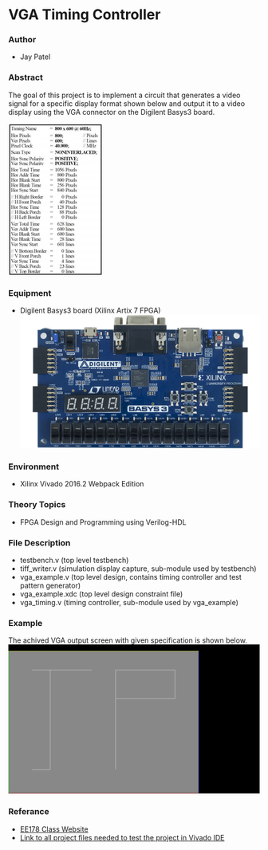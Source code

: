 # VGA Timing Controller

### Author
- Jay Patel

### Abstract 
The goal of this project is to implement a circuit that generates a video signal for a specific display format shown below and output it to a video display using the VGA connector on the Digilent Basys3 board. 

![Specifications](https://raw.githubusercontent.com/jbp261/VGA-Timing-Controller/master/VGA%20Specifications.png "Specifications")

### Equipment
- Digilent Basys3 board (Xilinx Artix 7 FPGA)
![FPGA Board](https://raw.githubusercontent.com/jbp261/Digital-and-Analog-Clock-using-FPGA/master/Digilent_Basys-3.jpg "FPGA Board")

### Environment
- Xilinx Vivado 2016.2 Webpack Edition

### Theory Topics
- FPGA Design and Programming using Verilog-HDL

### File Description 
- testbench.v (top level testbench)
- tiff_writer.v (simulation display capture, sub-module used by testbench)
- vga_example.v (top level design, contains timing controller and test pattern generator)
- vga_example.xdc (top level design constraint file)
- vga_timing.v (timing controller, sub-module used by vga_example)

### Example
The achived VGA output screen with given specification is shown below. 
![Frame000](https://raw.githubusercontent.com/jbp261/VGA-Timing-Controller/master/frame000.png "Frame000")

### Referance
- [EE178 Class Website](http://www.eric.crabill.org/ "EE178 Class Website")
- [Link to all project files needed to test the project in Vivado IDE](https://drive.google.com/file/d/0Byyvt5GT36rpUzc5LXBrNnlqQ1U/view?usp=sharing "Link to all project files needed to test the project in Vivado IDE")

